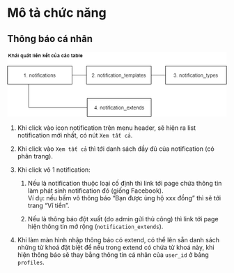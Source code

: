 # Mô tả chức năng

## Thông báo cá nhân

![](img/notifications_relation.png)

1. Khi click vào icon notification trên menu header, sẽ hiện ra list notification mới nhất, có nút `Xem tất cả`. 

1. Khi click vào `Xem tất cả` thì tới danh sách đầy đủ của notification (có phân trang).

1. Khi click vô 1 notification:

    1. Nếu là notification thuộc loại cố định thì link tới page chứa thông tin làm phát sinh notification đó (giống Facebook).  
    Ví dụ: nếu bấm vô thông báo “Bạn được ủng hộ xxx đồng” thì sẽ tới trang “Ví tiền”.

    1. Nếu là thông báo đột xuất (do admin gửi thủ công) thì link tới page hiện thông tin mở rộng (`notification_extends`).

1. Khi làm màn hình nhập thông báo có extend, có thể lên sẵn danh sách những từ khoá đặt biệt để nếu trong extend có chứa từ khoá này, khi hiện thông báo sẽ thay bằng thông tin cá nhân của `user_id` ở bảng `profiles`. 

